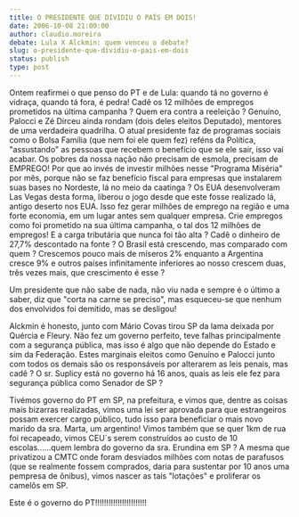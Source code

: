 ```yaml
---
title: O PRESIDENTE QUE DIVIDIU O PAÍS EM DOIS!
date: 2006-10-08 21:00:00
author: claudio.moreira
debate: Lula X Alckmin: quem venceu o debate?
slug: o-presidente-que-dividiu-o-pais-em-dois
status: publish 
type: post
---
```


Ontem reafirmei o que penso do PT e de Lula: quando tá no governo é vidraça, quando tá fora, é pedra! Cadê os 12 milhões de empregos prometidos na última campanha ? Quem era contra a reeleição ? Genuíno, Palocci e Zé Dirceu ainda rondam (dois deles eleitos Deputado), mentores de uma verdadeira quadrilha. O atual presidente faz de programas sociais como o Bolsa Família (que nem foi ele quem fez) reféns da Política, "assustando" as pessoas que recebem o benefício que se ele sair, isso vai acabar. Os pobres da nossa nação não precisam de esmola, precisam de EMPREGO! Por que ao invés de investir milhões nesse "Programa Miséria" por mês, porque não se faz benefício fiscal para empresas que instalarem suas bases no Nordeste, lá no meio da caatinga ? Os EUA desenvolveram Las Vegas desta forma, liberou o jogo desde que este fosse realizado lá, antigo deserto nos EUA. Isso fez gerar milhões de emprego na região e uma forte economia, em um lugar antes sem qualquer empresa. Crie empregos como foi prometido na sua última campanha, o tal dos 12 milhões de empregos! E a carga tributária que nunca foi tão alta ? Cadê o dinheiro de 27,7% descontado na fonte ? O Brasil está crescendo, mas comparado com quem ? Crescemos pouco mais de míseros 2% enquanto a Argentina cresce 9% e outros países infinitamente inferiores ao nosso crescem duas, três vezes mais, que crescimento é esse ?


Um presidente que não sabe de nada, não viu nada e sempre é o último a saber, diz que "corta na carne se preciso", mas esqueceu-se que nenhum dos envolvidos foi demitido, mas se desligou!


Alckmin é honesto, junto com Mário Covas tirou SP da lama deixada por Quércia e Fleury. Não fez um governo perfeito, teve falhas principalmente com a segurança pública, mas isso é algo que não depende do Estado e sim da Federação. Estes marginais eleitos como Genuíno e Palocci junto com todos os demais são os responsáveis por alterarem as leis penais, mas cadê ? O sr. Suplicy está no governo há 16 anos, quais as leis ele fez para segurança pública como Senador de SP ?


Tivémos governo do PT em SP, na prefeitura, e vimos que, dentre as coisas mais bizarras realizadas, vimos uma lei ser aprovada para que estrangeiros possam exercer cargo público, tudo isso para beneficiar o mais novo marido da sra. Marta, um argentino! Vimos também que se quer 1km de rua foi recapeado, vimos CEU´s serem construídos ao custo de 10 escolas......quem lembra do governo da sra. Erundina em SP ? A mesma que privatizou a CMTC onde foram desviados milhões com notas de parafusos (que se realmente fossem comprados, daria para sustentar por 10 anos uma pempresa de ônibus), vimos nascer as tais "lotações" e proliferar os camelôs em SP.


Este é o governo do PT!!!!!!!!!!!!!!!!!!!!!!!


